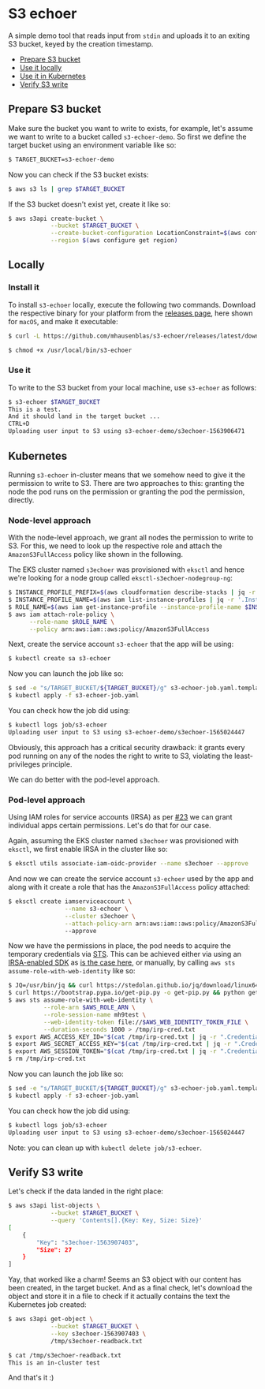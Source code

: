 # S3 echoer

A simple demo tool that reads input from `stdin` and uploads it to an
exiting S3 bucket, keyed by the creation timestamp.

- [Prepare S3 bucket](#prepare-s3-bucket)
- [Use it locally](#locally)
- [Use it in Kubernetes](#kubernetes)
- [Verify S3 write](#verify-s3-write)

## Prepare S3 bucket

Make sure the bucket you want to write to exists, for example, let's assume we 
want to write to a bucket called `s3-echoer-demo`. So first we define the target 
bucket using an environment variable like so:

```sh
$ TARGET_BUCKET=s3-echoer-demo
```

Now you can check if the S3 bucket exists:

```sh
$ aws s3 ls | grep $TARGET_BUCKET
```

If the S3 bucket doesn't exist yet, create it like so:

```sh
$ aws s3api create-bucket \
            --bucket $TARGET_BUCKET \
            --create-bucket-configuration LocationConstraint=$(aws configure get region) \
            --region $(aws configure get region)
```

## Locally

### Install it

To install `s3-echoer` locally, execute the following two commands. Download the 
respective binary for your platform from the [releases page](https://github.com/mhausenblas/s3-echoer/releases), 
here shown for `macOS`, and make it executable:

```sh
$ curl -L https://github.com/mhausenblas/s3-echoer/releases/latest/download/s3-echoer-macos -o /usr/local/bin/s3-echoer

$ chmod +x /usr/local/bin/s3-echoer
```

### Use it

To write to the S3 bucket from your local machine, use `s3-echoer` as follows:

```sh
$ s3-echoer $TARGET_BUCKET
This is a test. 
And it should land in the target bucket ...
CTRL+D
Uploading user input to S3 using s3-echoer-demo/s3echoer-1563906471
```

## Kubernetes

Running `s3-echoer` in-cluster means that we somehow need to give it the 
permission to write to S3. There are two approaches to this: granting the node 
the pod runs on the permission or granting the pod the permission, directly.

### Node-level approach

With the node-level approach, we grant all nodes the permission to write to S3.
For this, we need to look up the respective role and attach the `AmazonS3FullAccess` 
policy like shown in the following.

The EKS cluster named `s3echoer` was provisioned with `eksctl` and hence we're looking
for a node group called `eksctl-s3echoer-nodegroup-ng`:

```sh
$ INSTANCE_PROFILE_PREFIX=$(aws cloudformation describe-stacks | jq -r '.Stacks[].StackName' | grep eksctl-s3echoer-nodegroup-ng)
$ INSTANCE_PROFILE_NAME=$(aws iam list-instance-profiles | jq -r '.InstanceProfiles[].InstanceProfileName' | grep $INSTANCE_PROFILE_PREFIX)
$ ROLE_NAME=$(aws iam get-instance-profile --instance-profile-name $INSTANCE_PROFILE_NAME | jq -r '.InstanceProfile.Roles[] | .RoleName')
$ aws iam attach-role-policy \
      --role-name $ROLE_NAME \
      --policy arn:aws:iam::aws:policy/AmazonS3FullAccess
```

Next, create the service account `s3-echoer` that the app will be using:

```sh
$ kubectl create sa s3-echoer
```

Now you can launch the job like so:

```sh
$ sed -e "s/TARGET_BUCKET/${TARGET_BUCKET}/g" s3-echoer-job.yaml.template > s3-echoer-job.yaml
$ kubectl apply -f s3-echoer-job.yaml
```

You can check how the job did using:

```sh
$ kubectl logs job/s3-echoer
Uploading user input to S3 using s3-echoer-demo/s3echoer-1565024447
```

Obviously, this approach has a critical security drawback: it grants every pod 
running on any of the nodes the right to write to S3, violating the least-privileges 
principle.

We can do better with the pod-level approach.

### Pod-level approach

Using IAM roles for service accounts (IRSA) as per [#23](https://github.com/aws/containers-roadmap/issues/23) 
we can grant individual apps certain permissions. Let's do that for our case.

Again, assuming the EKS cluster named `s3echoer` was provisioned with `eksctl`,
we first enable IRSA in the cluster like so:

```sh
$ eksctl utils associate-iam-oidc-provider --name s3echoer --approve
```

And now we can create the service account `s3-echoer` used by the app and along
with it create a role that has the `AmazonS3FullAccess` policy attached:

```sh
$ eksctl create iamserviceaccount \
                --name s3-echoer \
                --cluster s3echoer \
                --attach-policy-arn arn:aws:iam::aws:policy/AmazonS3FullAccess \ 
                --approve
```

Now we have the permissions in place, the pod needs to acquire the temporary
credentials via [STS](https://docs.aws.amazon.com/STS/latest/APIReference/Welcome.html).
This can be achieved either via using an [IRSA-enabled SDK](https://github.com/aws/aws-sdk-go/releases/tag/v1.21.9) 
as [is the case here](https://github.com/mhausenblas/s3-echoer/blob/a8309a704a40ad67ad5f0ac3685e198c97e7bd6b/main.go#L80),
or manually, by calling `aws sts assume-role-with-web-identity` like so:

```sh
$ JQ=/usr/bin/jq && curl https://stedolan.github.io/jq/download/linux64/jq > $JQ && chmod +x $JQ
$ curl https://bootstrap.pypa.io/get-pip.py -o get-pip.py && python get-pip.py && pip install awscli --upgrade
$ aws sts assume-role-with-web-identity \
          --role-arn $AWS_ROLE_ARN \
          --role-session-name mh9test \
          --web-identity-token file://$AWS_WEB_IDENTITY_TOKEN_FILE \
          --duration-seconds 1000 > /tmp/irp-cred.txt
$ export AWS_ACCESS_KEY_ID="$(cat /tmp/irp-cred.txt | jq -r ".Credentials.AccessKeyId")"
$ export AWS_SECRET_ACCESS_KEY="$(cat /tmp/irp-cred.txt | jq -r ".Credentials.SecretAccessKey")"
$ export AWS_SESSION_TOKEN="$(cat /tmp/irp-cred.txt | jq -r ".Credentials.SessionToken")"
$ rm /tmp/irp-cred.txt
```

Now you can launch the job like so:

```sh
$ sed -e "s/TARGET_BUCKET/${TARGET_BUCKET}/g" s3-echoer-job.yaml.template > s3-echoer-job.yaml
$ kubectl apply -f s3-echoer-job.yaml
```

You can check how the job did using:

```sh
$ kubectl logs job/s3-echoer
Uploading user input to S3 using s3-echoer-demo/s3echoer-1565024447
```

Note: you can clean up with `kubectl delete job/s3-echoer`.

## Verify S3 write

Let's check if the data landed in the right place:

```sh
$ aws s3api list-objects \
            --bucket $TARGET_BUCKET \
            --query 'Contents[].{Key: Key, Size: Size}'
[
    {
        "Key": "s3echoer-1563907403",
        "Size": 27
    }
]
```

Yay, that worked like a charm! Seems an S3 object with our content has been 
created, in the target bucket. And as a final check, let's download the object
and store it in a file to check if it actually contains the text the Kubernetes
job created:

```sh
$ aws s3api get-object \
            --bucket $TARGET_BUCKET \
            --key s3echoer-1563907403 \
            /tmp/s3echoer-readback.txt

$ cat /tmp/s3echoer-readback.txt
This is an in-cluster test
```

And that's it :)



